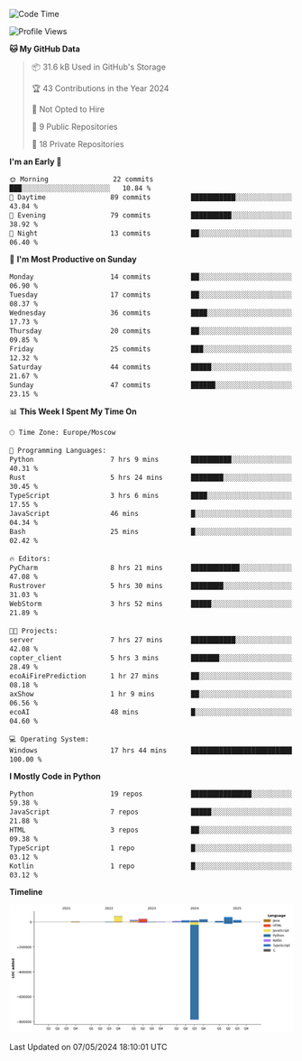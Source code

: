 <!--START_SECTION:waka-->
![Code Time](http://img.shields.io/badge/Code%20Time-317%20hrs%2029%20mins-blue)

![Profile Views](http://img.shields.io/badge/Profile%20Views-0-blue)

**🐱 My GitHub Data** 

> 📦 31.6 kB Used in GitHub's Storage 
 > 
> 🏆 43 Contributions in the Year 2024
 > 
> 🚫 Not Opted to Hire
 > 
> 📜 9 Public Repositories 
 > 
> 🔑 18 Private Repositories 
 > 
**I'm an Early 🐤** 

```text
🌞 Morning                22 commits          ███░░░░░░░░░░░░░░░░░░░░░░   10.84 % 
🌆 Daytime                89 commits          ███████████░░░░░░░░░░░░░░   43.84 % 
🌃 Evening                79 commits          ██████████░░░░░░░░░░░░░░░   38.92 % 
🌙 Night                  13 commits          ██░░░░░░░░░░░░░░░░░░░░░░░   06.40 % 
```
📅 **I'm Most Productive on Sunday** 

```text
Monday                   14 commits          ██░░░░░░░░░░░░░░░░░░░░░░░   06.90 % 
Tuesday                  17 commits          ██░░░░░░░░░░░░░░░░░░░░░░░   08.37 % 
Wednesday                36 commits          ████░░░░░░░░░░░░░░░░░░░░░   17.73 % 
Thursday                 20 commits          ██░░░░░░░░░░░░░░░░░░░░░░░   09.85 % 
Friday                   25 commits          ███░░░░░░░░░░░░░░░░░░░░░░   12.32 % 
Saturday                 44 commits          █████░░░░░░░░░░░░░░░░░░░░   21.67 % 
Sunday                   47 commits          ██████░░░░░░░░░░░░░░░░░░░   23.15 % 
```


📊 **This Week I Spent My Time On** 

```text
🕑︎ Time Zone: Europe/Moscow

💬 Programming Languages: 
Python                   7 hrs 9 mins        ██████████░░░░░░░░░░░░░░░   40.31 % 
Rust                     5 hrs 24 mins       ████████░░░░░░░░░░░░░░░░░   30.45 % 
TypeScript               3 hrs 6 mins        ████░░░░░░░░░░░░░░░░░░░░░   17.55 % 
JavaScript               46 mins             █░░░░░░░░░░░░░░░░░░░░░░░░   04.34 % 
Bash                     25 mins             █░░░░░░░░░░░░░░░░░░░░░░░░   02.42 % 

🔥 Editors: 
PyCharm                  8 hrs 21 mins       ████████████░░░░░░░░░░░░░   47.08 % 
Rustrover                5 hrs 30 mins       ████████░░░░░░░░░░░░░░░░░   31.03 % 
WebStorm                 3 hrs 52 mins       █████░░░░░░░░░░░░░░░░░░░░   21.89 % 

🐱‍💻 Projects: 
server                   7 hrs 27 mins       ███████████░░░░░░░░░░░░░░   42.08 % 
copter_client            5 hrs 3 mins        ███████░░░░░░░░░░░░░░░░░░   28.49 % 
ecoAiFirePrediction      1 hr 27 mins        ██░░░░░░░░░░░░░░░░░░░░░░░   08.18 % 
axShow                   1 hr 9 mins         ██░░░░░░░░░░░░░░░░░░░░░░░   06.56 % 
ecoAI                    48 mins             █░░░░░░░░░░░░░░░░░░░░░░░░   04.60 % 

💻 Operating System: 
Windows                  17 hrs 44 mins      █████████████████████████   100.00 % 
```

**I Mostly Code in Python** 

```text
Python                   19 repos            ███████████████░░░░░░░░░░   59.38 % 
JavaScript               7 repos             █████░░░░░░░░░░░░░░░░░░░░   21.88 % 
HTML                     3 repos             ██░░░░░░░░░░░░░░░░░░░░░░░   09.38 % 
TypeScript               1 repo              █░░░░░░░░░░░░░░░░░░░░░░░░   03.12 % 
Kotlin                   1 repo              █░░░░░░░░░░░░░░░░░░░░░░░░   03.12 % 
```



**Timeline**

![Lines of Code chart](https://raw.githubusercontent.com/adlemx/adlemx/main/assets/bar_graph.png)


 Last Updated on 07/05/2024 18:10:01 UTC
<!--END_SECTION:waka-->
